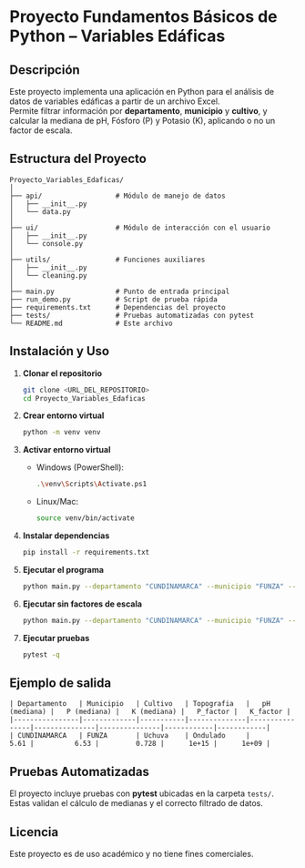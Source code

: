 # Proyecto Fundamentos Básicos de Python – Variables Edáficas

## Descripción
Este proyecto implementa una aplicación en Python para el análisis de datos de variables edáficas a partir de un archivo Excel.  
Permite filtrar información por **departamento**, **municipio** y **cultivo**, y calcular la mediana de pH, Fósforo (P) y Potasio (K), aplicando o no un factor de escala.

## Estructura del Proyecto
```
Proyecto_Variables_Edaficas/
│
├── api/                  # Módulo de manejo de datos
│   ├── __init__.py
│   └── data.py
│
├── ui/                   # Módulo de interacción con el usuario
│   ├── __init__.py
│   └── console.py
│
├── utils/                # Funciones auxiliares
│   ├── __init__.py
│   └── cleaning.py
│
├── main.py               # Punto de entrada principal
├── run_demo.py           # Script de prueba rápida
├── requirements.txt      # Dependencias del proyecto
├── tests/                # Pruebas automatizadas con pytest
└── README.md             # Este archivo
```

## Instalación y Uso
1. **Clonar el repositorio**
   ```bash
   git clone <URL_DEL_REPOSITORIO>
   cd Proyecto_Variables_Edaficas
   ```

2. **Crear entorno virtual**
   ```bash
   python -m venv venv
   ```

3. **Activar entorno virtual**
   - Windows (PowerShell):
     ```bash
     .\venv\Scripts\Activate.ps1
     ```
   - Linux/Mac:
     ```bash
     source venv/bin/activate
     ```

4. **Instalar dependencias**
   ```bash
   pip install -r requirements.txt
   ```

5. **Ejecutar el programa**
   ```bash
   python main.py --departamento "CUNDINAMARCA" --municipio "FUNZA" --cultivo "Uchuva" --n 10
   ```

6. **Ejecutar sin factores de escala**
   ```bash
   python main.py --departamento "CUNDINAMARCA" --municipio "FUNZA" --cultivo "Uchuva" --n 10 --no-scale
   ```

7. **Ejecutar pruebas**
   ```bash
   pytest -q
   ```

## Ejemplo de salida
```
| Departamento   | Municipio   | Cultivo   | Topografia   |   pH (mediana) |   P (mediana) |   K (mediana) |   P_factor |   K_factor |
|----------------|-------------|-----------|--------------|----------------|---------------|---------------|------------|------------|
| CUNDINAMARCA   | FUNZA       | Uchuva    | Ondulado     |           5.61 |          6.53 |         0.728 |      1e+15 |      1e+09 |
```

## Pruebas Automatizadas
El proyecto incluye pruebas con **pytest** ubicadas en la carpeta `tests/`.  
Estas validan el cálculo de medianas y el correcto filtrado de datos.

## Licencia
Este proyecto es de uso académico y no tiene fines comerciales.
